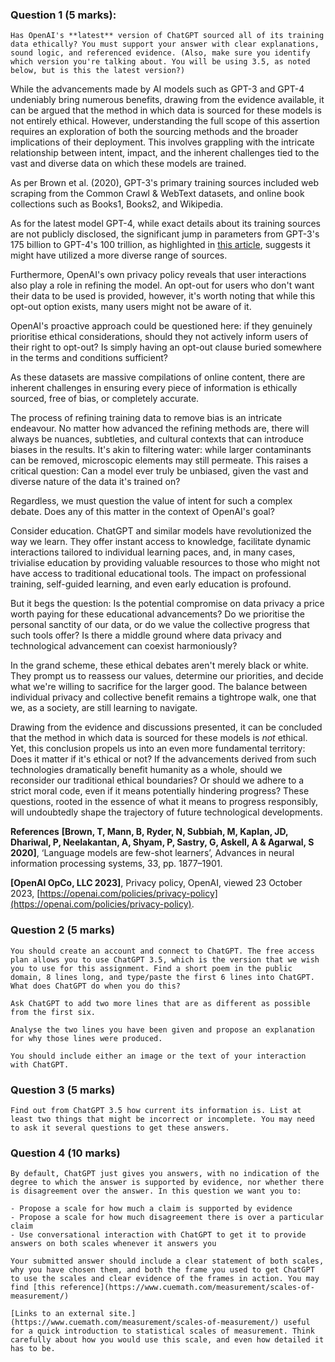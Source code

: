 ### Question 1 (5 marks): 

```
Has OpenAI's **latest** version of ChatGPT sourced all of its training data ethically? You must support your answer with clear explanations, sound logic, and referenced evidence. (Also, make sure you identify which version you're talking about. You will be using 3.5, as noted below, but is this the latest version?)
```

While the advancements made by AI models such as GPT-3 and GPT-4 undeniably bring numerous benefits, drawing from the evidence available, it can be argued that the method in which data is sourced for these models is not entirely ethical. However, understanding the full scope of this assertion requires an exploration of both the sourcing methods and the broader implications of their deployment. This involves grappling with the intricate relationship between intent, impact, and the inherent challenges tied to the vast and diverse data on which these models are trained.

As per Brown et al. (2020), GPT-3's primary training sources included web scraping from the Common Crawl & WebText datasets, and online book collections such as Books1, Books2, and Wikipedia.

As for the latest model GPT-4, while exact details about its training sources are not publicly disclosed, the significant jump in parameters from GPT-3's 175 billion to GPT-4's 100 trillion, as highlighted in [this article](https://simplified.com/blog/ai-writing/chatgpt-vs-gpt-3/), suggests it might have utilized a more diverse range of sources.

Furthermore, OpenAI's own privacy policy reveals that user interactions also play a role in refining the model. An opt-out for users who don't want their data to be used is provided, however, it's worth noting that while this opt-out option exists, many users might not be aware of it. 


OpenAI's proactive approach could be questioned here: if they genuinely prioritise ethical considerations, should they not actively inform users of their right to opt-out? Is simply having an opt-out clause buried somewhere in the terms and conditions sufficient?

As these datasets are massive compilations of online content, there are inherent challenges in ensuring every piece of information is ethically sourced, free of bias, or completely accurate.

The process of refining training data to remove bias is an intricate endeavour. No matter how advanced the refining methods are, there will always be nuances, subtleties, and cultural contexts that can introduce biases in the results. It's akin to filtering water: while larger contaminants can be removed, microscopic elements may still permeate. This raises a critical question: Can a model ever truly be unbiased, given the vast and diverse nature of the data it's trained on?

Regardless, we must question the value of intent for such a complex debate. Does any of this matter in the context of OpenAI's goal? 

Consider education. ChatGPT and similar models have revolutionized the way we learn. They offer instant access to knowledge, facilitate dynamic interactions tailored to individual learning paces, and, in many cases, trivialise education by providing valuable resources to those who might not have access to traditional educational tools. The impact on professional training, self-guided learning, and even early education is profound.

But it begs the question: Is the potential compromise on data privacy a price worth paying for these educational advancements? Do we prioritise the personal sanctity of our data, or do we value the collective progress that such tools offer? Is there a middle ground where data privacy and technological advancement can coexist harmoniously?

In the grand scheme, these ethical debates aren't merely black or white. They prompt us to reassess our values, determine our priorities, and decide what we're willing to sacrifice for the larger good. The balance between individual privacy and collective benefit remains a tightrope walk, one that we, as a society, are still learning to navigate.

Drawing from the evidence and discussions presented, it can be concluded that the method in which data is sourced for these models is *not* ethical. Yet, this conclusion propels us into an even more fundamental territory: Does it matter if it's ethical or not? If the advancements derived from such technologies dramatically benefit humanity as a whole, should we reconsider our traditional ethical boundaries? Or should we adhere to a strict moral code, even if it means potentially hindering progress? These questions, rooted in the essence of what it means to progress responsibly, will undoubtedly shape the trajectory of future technological developments.


**References**
**[Brown, T, Mann, B, Ryder, N, Subbiah, M, Kaplan, JD, Dhariwal, P, Neelakantan, A, Shyam, P, Sastry, G, Askell, A & Agarwal, S 2020]**, ‘Language models are few-shot learners’, Advances in neural information processing systems, 33, pp. 1877–1901.

**[OpenAI OpCo, LLC 2023]**, Privacy policy, OpenAI, viewed 23 October 2023, [https://openai.com/policies/privacy-policy](https://openai.com/policies/privacy-policy).
### Question 2 (5 marks)

```
You should create an account and connect to ChatGPT. The free access plan allows you to use ChatGPT 3.5, which is the version that we wish you to use for this assignment. Find a short poem in the public domain, 8 lines long, and type/paste the first 6 lines into ChatGPT. What does ChatGPT do when you do this? 

Ask ChatGPT to add two more lines that are as different as possible from the first six. 

Analyse the two lines you have been given and propose an explanation for why those lines were produced.

You should include either an image or the text of your interaction with ChatGPT.
```
### Question 3 (5 marks)

```
Find out from ChatGPT 3.5 how current its information is. List at least two things that might be incorrect or incomplete. You may need to ask it several questions to get these answers.
```

### Question 4 (10 marks)

```
By default, ChatGPT just gives you answers, with no indication of the degree to which the answer is supported by evidence, nor whether there is disagreement over the answer. In this question we want you to:

- Propose a scale for how much a claim is supported by evidence
- Propose a scale for how much disagreement there is over a particular claim
- Use conversational interaction with ChatGPT to get it to provide answers on both scales whenever it answers you

Your submitted answer should include a clear statement of both scales, why you have chosen them, and both the frame you used to get ChatGPT to use the scales and clear evidence of the frames in action. You may find [this reference](https://www.cuemath.com/measurement/scales-of-measurement/)

[Links to an external site.](https://www.cuemath.com/measurement/scales-of-measurement/) useful for a quick introduction to statistical scales of measurement. Think carefully about how you would use this scale, and even how detailed it has to be.
```